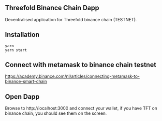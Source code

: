 ## Threefold Binance Chain Dapp

Decentralised application for Threefold binance chain (TESTNET).

## Installation

```
yarn
yarn start
```

## Connect with metamask to binance chain testnet

https://academy.binance.com/nl/articles/connecting-metamask-to-binance-smart-chain

## Open Dapp

Browse to http://localhost:3000 and connect your wallet, if you have TFT on binance chain, you should see them on the screen.